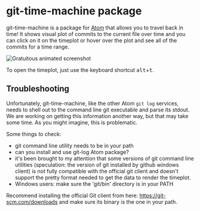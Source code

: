 # git-time-machine package

git-time-machine is a package for [Atom](https://atom.io/) that allows you to travel back in time!  It shows visual plot of commits to the current file over time and you can click on it on the timeplot or hover over the plot and see all of the commits for a time range.

![Gratuitous animated screenshot](https://raw.githubusercontent.com/littlebee/git-time-machine/master/resources/timemachine.gif)

To open the timeplot, just use the keyboard shortcut <kbd>alt</kbd>+<kbd>t</kbd>.


## Troubleshooting

Unfortunately, git-time-machine, like the other Atom `git log` services,  needs to shell out to the command line git executable and parse its stdout.  We are working on getting this information another way, but that may take some time.  As you might imagine, this is problematic.

Some things to check:
- git command line utility needs to be in your path
- can you install and use git-log Atom package?
- it's been brought to my attention that some versions of git command line utilities (speculation: the version of git installed by github windows client) is not fully compatible with the official git client and doesn't support the pretty format needed to get the data to render the timeplot.  
- Windows users: make sure the 'git/bin' directory is in your PATH


Recommend installing the official Git client from here: https://git-scm.com/downloads and make sure its binary is the one in your path.
